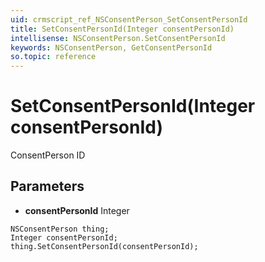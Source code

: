 ```yaml
---
uid: crmscript_ref_NSConsentPerson_SetConsentPersonId
title: SetConsentPersonId(Integer consentPersonId)
intellisense: NSConsentPerson.SetConsentPersonId
keywords: NSConsentPerson, GetConsentPersonId
so.topic: reference
---
```


# SetConsentPersonId(Integer consentPersonId)

ConsentPerson ID

## Parameters

* **consentPersonId** Integer

```crmscript
NSConsentPerson thing;
Integer consentPersonId;
thing.SetConsentPersonId(consentPersonId);
```

